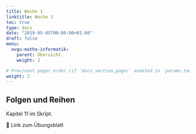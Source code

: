 ```yaml
---
title: Woche 1
linktitle: Woche 1
toc: true
type: docs
date: "2019-05-05T00:00:00+01:00"
draft: false
menu:
  ovgu-mathe-informatik:
    parent: Übersicht
    weight: 2

# Prev/next pager order (if `docs_section_pager` enabled in `params.toml`)
weight: 2
---
```


## Folgen und Reihen

Kapitel 11 im Skript.

:floppy_disk: Link zum Übungsblatt
